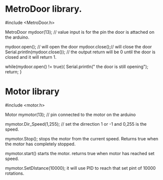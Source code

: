 # MetroDoor library.

#include <MetroDoor.h>

MetroDoor mydoor(13); // value input is for the pin the door is attached on the arduino.

mydoor.open(); // will open the door
mydoor.close();// will close the door
Serial.println(mydoor.close()); // the output return will be 0 until the door is closed and it will return 1.


while(mydoor.open() != true){
    Serial.println(" the door is still opening");
    return;
}

# Motor  library

#include <motor.h>

Motor mymotor(13); // pin connected to the motor on the arduino

mymotor.Dir_Speed(1,255);   // set the dirrection 1 or -1 and 0,255 is the speed.

mymotor.Stop(); stops the motor from the current speed. Returns true when the motor has completely stopped.

mymotor.start() starts the motor. returns true when motor has reached set speed.

mymotor.SetDIstance(10000); it will use PID to reach that set pint of 10000 rotations.



